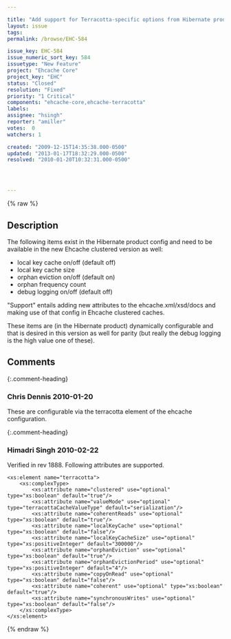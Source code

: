 ```yaml
---

title: "Add support for Terracotta-specific options from Hibernate product"
layout: issue
tags: 
permalink: /browse/EHC-584

issue_key: EHC-584
issue_numeric_sort_key: 584
issuetype: "New Feature"
project: "Ehcache Core"
project_key: "EHC"
status: "Closed"
resolution: "Fixed"
priority: "1 Critical"
components: "ehcache-core,ehcache-terracotta"
labels: 
assignee: "hsingh"
reporter: "amiller"
votes:  0
watchers: 1

created: "2009-12-15T14:35:38.000-0500"
updated: "2013-01-17T18:32:29.000-0500"
resolved: "2010-01-20T10:32:31.000-0500"




---
```


{% raw %}

## Description

<div markdown="1" class="description">

The following items exist in the Hibernate product config and need to be available in the new Ehcache clustered version as well:

- local key cache on/off (default off)
- local key cache size
- orphan eviction on/off (default on)
- orphan frequency count
- debug logging on/off (default off)

"Support" entails adding new attributes to the ehcache.xml/xsd/docs and making use of that config in Ehcache clustered caches. 

These items are (in the Hibernate product) dynamically configurable and that is desired in this version as well for parity (but really the debug logging is the high value one of these).

</div>

## Comments


{:.comment-heading}
### **Chris Dennis** <span class="date">2010-01-20</span>

<div markdown="1" class="comment">

These are configurable via the terracotta element of the ehcache configuration.

</div>


{:.comment-heading}
### **Himadri Singh** <span class="date">2010-02-22</span>

<div markdown="1" class="comment">

Verified in rev 1888. Following attributes are supported.

    <xs:element name="terracotta">
        <xs:complexType>
            <xs:attribute name="clustered" use="optional" type="xs:boolean" default="true"/>
            <xs:attribute name="valueMode" use="optional" type="terracottaCacheValueType" default="serialization"/>
            <xs:attribute name="coherentReads" use="optional" type="xs:boolean" default="true"/>
            <xs:attribute name="localKeyCache" use="optional" type="xs:boolean" default="false"/>
            <xs:attribute name="localKeyCacheSize" use="optional" type="xs:positiveInteger" default="300000"/>
            <xs:attribute name="orphanEviction" use="optional" type="xs:boolean" default="true"/>
            <xs:attribute name="orphanEvictionPeriod" use="optional" type="xs:positiveInteger" default="4"/>
            <xs:attribute name="copyOnRead" use="optional" type="xs:boolean" default="false"/>
            <xs:attribute name="coherent" use="optional" type="xs:boolean" default="true"/>
            <xs:attribute name="synchronousWrites" use="optional" type="xs:boolean" default="false"/>
        </xs:complexType>
    </xs:element>


</div>



{% endraw %}

